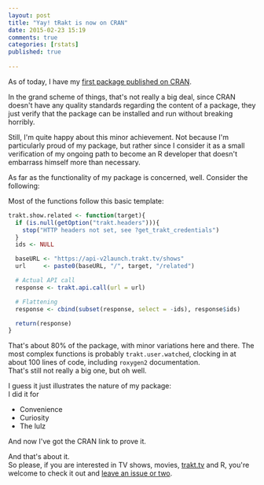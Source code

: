 ```yaml
---
layout: post
title: "Yay! tRakt is now on CRAN"
date: 2015-02-23 15:19
comments: true
categories: [rstats]
published: true
   
---
```

As of today, I have my [first package published on CRAN](http://cran.r-project.org/web/packages/tRakt/index.html).  

In the grand scheme of things, that's not really a big deal, since CRAN doesn't have any quality standards regarding the content of a package, they just verify that the package can be installed and run without breaking horribly.

Still, I'm quite happy about this minor achievement. Not because I'm particularly proud of my package, but rather since I consider it as a small verification of my ongoing path to become an R developer that doesn't embarrass himself more than necessary.

As far as the functionality of my package is concerned, well. Consider the following:  

Most of the functions follow this basic template:

```r
trakt.show.related <- function(target){
  if (is.null(getOption("trakt.headers"))){
    stop("HTTP headers not set, see ?get_trakt_credentials")
  }
  ids <- NULL

  baseURL <- "https://api-v2launch.trakt.tv/shows"
  url     <- paste0(baseURL, "/", target, "/related")

  # Actual API call
  response <- trakt.api.call(url = url)

  # Flattening
  response <- cbind(subset(response, select = -ids), response$ids)

  return(response)
}
```

That's about 80% of the package, with minor variations here and there. The most complex functions is probably `trakt.user.watched`, clocking in at about 100 lines of code, including `roxygen2` documentation.  
That's still not really a big one, but oh well.

I guess it just illustrates the nature of my package:  
I did it for

* Convenience
* Curiosity
* The lulz

And now I've got the CRAN link to prove it.  

And that's about it.  
So please, if you are interested in TV shows, movies, [trakt.tv](https://trakt.tv) and R, you're welcome to check it out and [leave an issue or two](https://github.com/jemus42/tRakt/issues).

